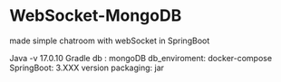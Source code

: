 # WebSocket-MongoDB
made simple chatroom with webSocket in SpringBoot

Java -v 17.0.10 Gradle
db : mongoDB
db_enviroment: docker-compose
SpringBoot: 3.XXX version
packaging: jar
